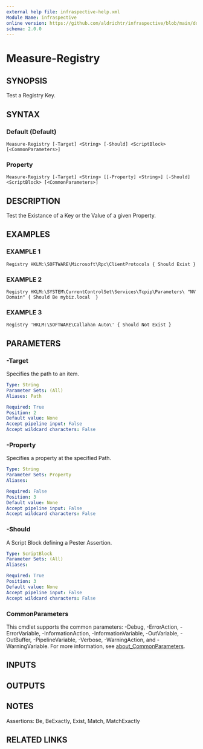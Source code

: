 ```yaml
---
external help file: infraspective-help.xml
Module Name: infraspective
online version: https://github.com/aldrichtr/infraspective/blob/main/docs/help/Measure-Registry.md
schema: 2.0.0
---
```


# Measure-Registry

## SYNOPSIS
Test a Registry Key.

## SYNTAX

### Default (Default)
```
Measure-Registry [-Target] <String> [-Should] <ScriptBlock> [<CommonParameters>]
```

### Property
```
Measure-Registry [-Target] <String> [[-Property] <String>] [-Should] <ScriptBlock> [<CommonParameters>]
```

## DESCRIPTION
Test the Existance of a Key or the Value of a given Property.

## EXAMPLES

### EXAMPLE 1
```
Registry HKLM:\SOFTWARE\Microsoft\Rpc\ClientProtocols { Should Exist }
```

### EXAMPLE 2
```
Registry HKLM:\SYSTEM\CurrentControlSet\Services\Tcpip\Parameters\ "NV Domain" { Should Be mybiz.local  }
```

### EXAMPLE 3
```
Registry 'HKLM:\SOFTWARE\Callahan Auto\' { Should Not Exist }
```

## PARAMETERS

### -Target
Specifies the path to an item.

```yaml
Type: String
Parameter Sets: (All)
Aliases: Path

Required: True
Position: 2
Default value: None
Accept pipeline input: False
Accept wildcard characters: False
```

### -Property
Specifies a property at the specified Path.

```yaml
Type: String
Parameter Sets: Property
Aliases:

Required: False
Position: 3
Default value: None
Accept pipeline input: False
Accept wildcard characters: False
```

### -Should
A Script Block defining a Pester Assertion.

```yaml
Type: ScriptBlock
Parameter Sets: (All)
Aliases:

Required: True
Position: 3
Default value: None
Accept pipeline input: False
Accept wildcard characters: False
```

### CommonParameters
This cmdlet supports the common parameters: -Debug, -ErrorAction, -ErrorVariable, -InformationAction, -InformationVariable, -OutVariable, -OutBuffer, -PipelineVariable, -Verbose, -WarningAction, and -WarningVariable. For more information, see [about_CommonParameters](http://go.microsoft.com/fwlink/?LinkID=113216).

## INPUTS

## OUTPUTS

## NOTES
Assertions: Be, BeExactly, Exist, Match, MatchExactly

## RELATED LINKS
